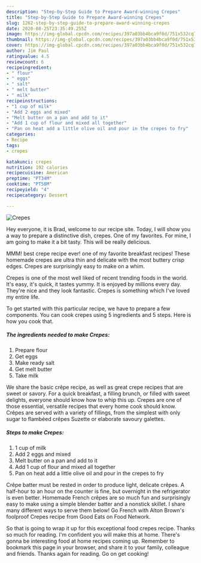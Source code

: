 ```yaml
---
description: "Step-by-Step Guide to Prepare Award-winning Crepes"
title: "Step-by-Step Guide to Prepare Award-winning Crepes"
slug: 1262-step-by-step-guide-to-prepare-award-winning-crepes
date: 2020-08-25T23:35:49.255Z
image: https://img-global.cpcdn.com/recipes/397a03bb4bca9f0d/751x532cq70/crepes-recipe-main-photo.jpg
thumbnail: https://img-global.cpcdn.com/recipes/397a03bb4bca9f0d/751x532cq70/crepes-recipe-main-photo.jpg
cover: https://img-global.cpcdn.com/recipes/397a03bb4bca9f0d/751x532cq70/crepes-recipe-main-photo.jpg
author: Jim Paul
ratingvalue: 4.5
reviewcount: 6
recipeingredient:
- " flour"
- " eggs"
- " salt"
- " melt butter"
- " milk"
recipeinstructions:
- "1 cup of milk"
- "Add 2 eggs and mixed"
- "Melt butter on a pan and add to it"
- "Add 1 cup of flour and mixed all together"
- "Pan on heat add a little olive oil and pour in the crepes to fry"
categories:
- Recipe
tags:
- crepes

katakunci: crepes 
nutrition: 192 calories
recipecuisine: American
preptime: "PT34M"
cooktime: "PT58M"
recipeyield: "4"
recipecategory: Dessert

---
```



![Crepes](https://img-global.cpcdn.com/recipes/397a03bb4bca9f0d/751x532cq70/crepes-recipe-main-photo.jpg)

Hey everyone, it is Brad, welcome to our recipe site. Today, I will show you a way to prepare a distinctive dish, crepes. One of my favorites. For mine, I am going to make it a bit tasty. This will be really delicious.

MMM! best crepe recipe ever! one of my favorite breakfast recipes! These homemade crepes are ultra thin and delicate with the most buttery crisp edges. Crepes are surprisingly easy to make on a whim.

Crepes is one of the most well liked of recent trending foods in the world. It's easy, it's quick, it tastes yummy. It is enjoyed by millions every day. They're nice and they look fantastic. Crepes is something which I've loved my entire life.


To get started with this particular recipe, we have to prepare a few components. You can cook crepes using 5 ingredients and 5 steps. Here is how you cook that.

<!--inarticleads1-->

##### The ingredients needed to make Crepes:

1. Prepare  flour
1. Get  eggs
1. Make ready  salt
1. Get  melt butter
1. Take  milk


We share the basic crêpe recipe, as well as great crepe recipes that are sweet or savory. For a quick breakfast, a filling brunch, or filled with sweet delights, everyone should know how to whip this up. Crepes are one of those essential, versatile recipes that every home cook should know. Crêpes are served with a variety of fillings, from the simplest with only sugar to flambéed crêpes Suzette or elaborate savoury galettes. 

<!--inarticleads2-->

##### Steps to make Crepes:

1. 1 cup of milk
1. Add 2 eggs and mixed
1. Melt butter on a pan and add to it
1. Add 1 cup of flour and mixed all together
1. Pan on heat add a little olive oil and pour in the crepes to fry


Crêpe batter must be rested in order to produce light, delicate crêpes. A half-hour to an hour on the counter is fine, but overnight in the refrigerator is even better. Homemade French crêpes are so much fun and surprisingly easy to make using a simple blender batter and a nonstick skillet. I share many different ways to serve them below! Go French with Alton Brown&#39;s foolproof Crepes recipe from Good Eats on Food Network. 

So that is going to wrap it up for this exceptional food crepes recipe. Thanks so much for reading. I'm confident you will make this at home. There's gonna be interesting food at home recipes coming up. Remember to bookmark this page in your browser, and share it to your family, colleague and friends. Thanks again for reading. Go on get cooking!
